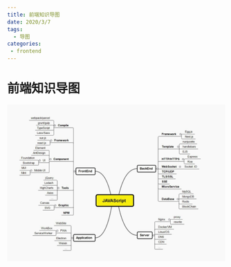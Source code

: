 ```yaml
---
title: 前端知识导图
date: 2020/3/7
tags:
  - 导图
categories:
 - frontend
---
```


# 前端知识导图
![image](/blog/img/post/web-guide.jpeg)